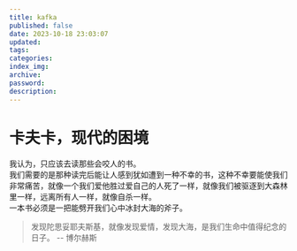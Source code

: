 ```yaml
---
title: kafka
published: false
date: 2023-10-18 23:03:07
updated:
tags:
categories:
index_img:
archive:
password:
description:
---
```

# 卡夫卡，现代的困境

我认为，只应该去读那些会咬人的书。</br>
我们需要的是那种读完后能让人感到犹如遭到一种不幸的书，这种不幸要能使我们非常痛苦，就像一个我们爱他胜过爱自己的人死了一样，就像我们被驱逐到大森林里一样，远离所有人一样，就像自杀一样。</br>
一本书必须是一把能劈开我们心中冰封大海的斧子。

> 发现陀思妥耶夫斯基，就像发现爱情，发现大海，是我们生命中值得纪念的日子。
-- 博尔赫斯
